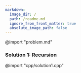 ```yaml
---
markdown:
  image_dir: /
  path: /readme.md
  ignore_from_front_matter: true
  absolute_image_path: false
---
```



@import "problem.md"

### Solution 1: Recursion

@import "cpp/solution1.cpp"